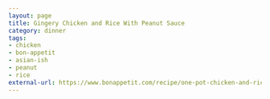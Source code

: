 ```yaml
---
layout: page
title: Gingery Chicken and Rice With Peanut Sauce
category: dinner
tags:
- chicken
- bon-appetit
- asian-ish
- peanut
- rice
external-url: https://www.bonappetit.com/recipe/one-pot-chicken-and-rice
---
```



